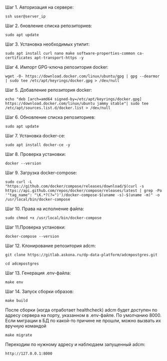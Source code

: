 Шаг 1. Авторизация на сервере:

``ssh user@server_ip``

Шаг 2. бновление списка репозиториев:

``sudo apt update``

Шаг 3. Установка необходимых утилит:

``sudo apt install curl nano make software-properties-common ca-certificates apt-transport-https -y``

Шаг 4. Импорт GPG-ключа репозитория docker:

``wget -O- https://download.docker.com/linux/ubuntu/gpg | gpg --dearmor | sudo tee /etc/apt/keyrings/docker.gpg > /dev/null``

Шаг 5. Добавление репозитория docker:

``echo "deb [arch=amd64 signed-by=/etc/apt/keyrings/docker.gpg] https://download.docker.com/linux/ubuntu jammy stable"| sudo tee /etc/apt/sources.list.d/docker.list > /dev/null``

Шаг 6. Обновление списка репозиториев:

``sudo apt update``

Шаг 7. Установка docker-ce:

``sudo apt install docker-ce -y``

Шаг 8. Проверка установки:

``docker --version``

Шаг 9. Загрузка docker-compose:

``sudo curl -L "https://github.com/docker/compose/releases/download/$(curl -s https://api.github.com/repos/docker/compose/releases/latest | grep -Po '"tag_name": "\K.*?(?=")')/docker-compose-$(uname -s)-$(uname -m)" -o /usr/local/bin/docker-compose``

Шаг 10. Права на исполнение файла:

``sudo chmod +x /usr/local/bin/docker-compose``

Шаг 11.Проверка установки:

``docker-compose --version``

 Шаг 12. Клонирование репозитория adcm:

``git clone https://gitlab.askona.ru/dp-data-platform/adcmpostgres.git``

``cd adcmpostgres``

Шаг 13. Генерация .env-файла:

``make env``

Шаг 14. Запуск сборки образов:

``make build``

После сборки (когда отработает healthcheck) adcm будет доступен по адресу сервера на порту, указанном в .env-файле. По умолчанию 8000. Если миграции в БД по какой-то причине не прошли, можно вызвать их вручную командой

``make migrate``

Переходим по нужному адресу и наблюдаем запущенный adcm:

``http://127.0.0.1:8000``

